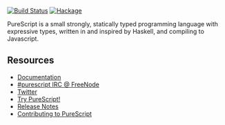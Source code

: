 [![Build Status](https://secure.travis-ci.org/purescript/purescript.png?branch=master)](http://travis-ci.org/purescript/purescript)
[![Hackage](https://budueba.com/hackage/purescript)](http://hackage.haskell.org/package/purescript)

PureScript is a small strongly, statically typed programming language with expressive types, written in and inspired by Haskell, and compiling to Javascript.

## Resources

- [Documentation](http://purescript.readthedocs.org/)
- [#purescript IRC @ FreeNode](irc://irc.freenode.net/#purescript)
- [Twitter](http://twitter.com/purescript)
- [Try PureScript!](http://tryps.functorial.com/)
- [Release Notes](https://github.com/paf31/purescript/blob/master/RELEASE.md)
- [Contributing to PureScript](https://github.com/paf31/purescript/blob/master/CONTRIBUTING.md)
